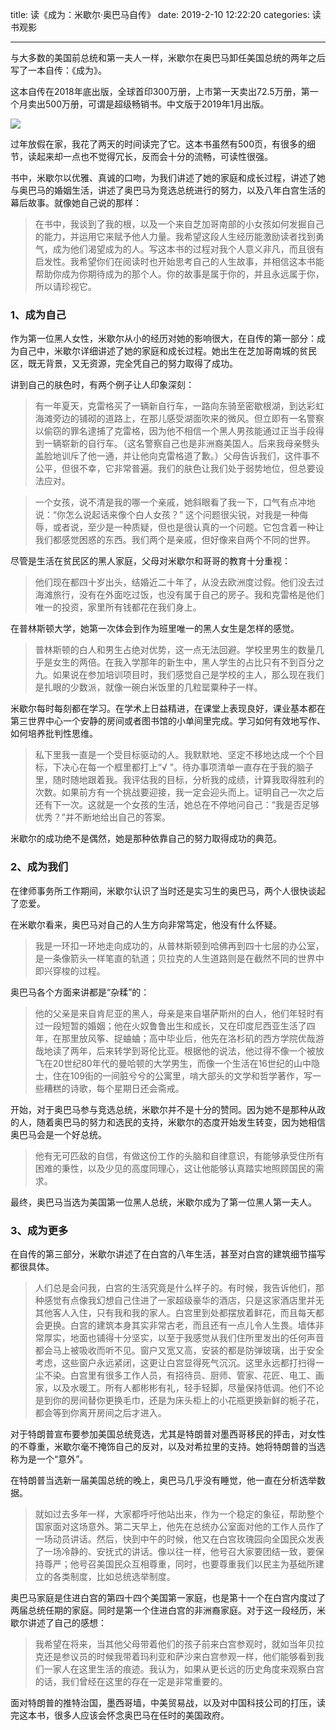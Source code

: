 title: 读《成为：米歇尔·奥巴马自传》
date: 2019-2-10 12:22:20
categories: 读书观影

---

与大多数的美国前总统和第一夫人一样，米歇尔在奥巴马卸任美国总统的两年之后写了一本自传：《成为》。

<!--more-->


这本自传在2018年底出版，全球首印300万册，上市第一天卖出72.5万册，第一个月卖出500万册，可谓是超级畅销书。中文版于2019年1月出版。

![](http://wx2.sinaimg.cn/mw690/aeba7ac3gy1g01d4c252uj20dw0i8jsd.jpg)

过年放假在家，我花了两天的时间读完了它。这本书虽然有500页，有很多的细节，读起来却一点也不觉得冗长，反而会十分的流畅，可读性很强。

书中，米歇尔以优雅、真诚的口吻，为我们讲述了她的家庭和成长过程，讲述了她与奥巴马的婚姻生活，讲述了奥巴马为竞选总统进行的努力，以及八年白宫生活的幕后故事。就像她自己说的那样：

> 在书中，我谈到了我的根，以及一个来自芝加哥南部的小女孩如何发掘自己的能力，并运用它来赋予他人力量。我希望这段人生经历能激励读者找到勇气，成为他们渴望成为的人。写这本书的过程对我个人意义非凡，而且很有启发性。我希望你们在阅读时也开始思考自己的人生故事，并相信这本书能帮助你成为你期待成为的那个人。你的故事是属于你的，并且永远属于你，所以请珍视它。

### 1、成为自己

作为第一位黑人女性，米歇尔从小的经历对她的影响很大，在自传的第一部分：成为自己中，米歇尔详细讲述了她的家庭和成长过程。她出生在芝加哥南城的贫民区，既无背景，又无资源，完全凭自己的努力取得了成功。

讲到自己的肤色时，有两个例子让人印象深刻：

> 有一年夏天，克雷格买了一辆新自行车，一路向东骑至密歇根湖，到达彩虹海滩旁边的铺砌的道路上，在那儿感受湖面吹来的微风。但立即有一名警察以偷窃的罪名逮捕了克雷格，因为他不相信一个黑人男孩能通过正当手段得到一辆崭新的自行车。（这名警察自己也是非洲裔美国人。后来我母亲劈头盖脸地训斥了他一通，并让他向克雷格道了歉。）父母告诉我们，这件事不公平，但很不幸，它非常普遍。我们的肤色让我们处于弱势地位，但总要设法应对。



> 一个女孩，说不清是我的哪一个亲戚，她斜眼看了我一下，口气有点冲地说：“你怎么说起话来像个白人女孩？” 这个问题很尖锐，对我是一种侮辱，或者说，至少是一种质疑，但也是很认真的一个问题。它包含着一种让我们都感觉困惑的东西。我们两个是亲戚，但好像来自两个不同的世界。

尽管是生活在贫民区的黑人家庭，父母对米歇尔和哥哥的教育十分重视：

> 他们现在都四十岁出头，结婚近二十年了，从没去欧洲度过假。他们没去过海滩旅行，没有在外面吃过饭，也没有属于自己的房子。我和克雷格是他们唯一的投资，家里所有钱都花在我们身上。

在普林斯顿大学，她第一次体会到作为班里唯一的黑人女生是怎样的感觉。

> 普林斯顿的白人和男生占绝对优势，这一点无法回避。学校里男生的数量几乎是女生的两倍。在我入学那年的新生中，黑人学生的占比只有不到百分之九。如果说在参加培训项目时，我们感觉自己是学校的主人，那么现在我们是扎眼的少数派，就像一碗白米饭里的几粒罂粟种子一样。

米歇尔每时每刻都在学习。在学术上日益精进，在课堂上表现良好，课业基本都在第三世界中心一个安静的房间或者图书馆的小单间里完成。学习如何有效地写作、如何培养批判性思维。

> 私下里我一直是一个受目标驱动的人。我默默地、坚定不移地达成一个个目标，下决心在每一个框里都打上“√ ”。待办事项清单一直存在于我的脑子里，随时随地跟着我。我评估我的目标，分析我的成绩，计算我取得胜利的次数。如果前方有一个挑战要迎接，我一定会迎头而上。证明自己一次之后还有下一次。这就是一个女孩的生活，她总在不停地问自己：“我是否足够优秀？”并不断地给出自己的答案。

米歇尔的成功绝不是偶然，她是那种依靠自己的努力取得成功的典范。



### 2、成为我们



在律师事务所工作期间，米歇尔认识了当时还是实习生的奥巴马，两个人很快谈起了恋爱。

在米歇尔看来，奥巴马对自己的人生方向非常笃定，他没有什么怀疑。

> 我是一环扣一环地走向成功的，从普林斯顿到哈佛再到四十七层的办公室，是一条像箭头一样笔直的轨道；贝拉克的人生道路则是在截然不同的世界中即兴穿梭的过程。

奥巴马各个方面来讲都是“杂糅”的：

> 他的父亲是来自肯尼亚的黑人，母亲是来自堪萨斯州的白人，他们年轻时有过一段短暂的婚姻；他在火奴鲁鲁出生和成长，又在印度尼西亚生活了四年，在那里放风筝、捉蛐蛐；高中毕业后，他先在洛杉矶的西方学院优哉游哉地读了两年，后来转学到哥伦比亚。根据他的说法，他过得不像一个被放飞在20世纪80年代的曼哈顿的大学男生，而像一个生活在16世纪的山中隐士，住在109街的一间脏兮兮的公寓里，啃大部头的文学和哲学著作，写一些糟糕的诗歌，每个星期日还会斋戒。

开始，对于奥巴马参与竞选总统，米歇尔并不是十分的赞同。因为她不是那种从政的人，随着奥巴马的努力和选民的支持，米歇尔的态度开始发生转变，因为她相信奥巴马会是一个好总统。

> 他有无可匹敌的自信，有做这份工作的头脑和自律意识，有能够承受住所有困难的秉性，以及少见的高度同理心，这让他能够认真踏实地照顾国民的需求。

最终，奥巴马当选为美国第一位黑人总统，米歇尔成为了第一位黑人第一夫人。




### 3、成为更多


在自传的第三部分，米歇尔讲述了在白宫的八年生活，甚至对白宫的建筑细节描写都很具体。


>人们总是会问我，白宫的生活究竟是什么样子的。有时候，我告诉他们，那种感觉有点像我幻想自己住进了一家超级豪华的酒店，只是这家酒店里并无其他客人入住，只有我和我的家人。白宫里到处都摆放着鲜花，而且每天都会更换。白宫的建筑本身其实非常古老，而且还有一点儿令人生畏。墙体非常厚实，地面也铺得十分坚实，以至于我感觉从我们住所里发出的任何声音都会马上被吸收而听不见。窗户又宽又高，安装的都是防弹玻璃，出于安全考虑，这些窗户永远紧闭，这更让白宫显得死气沉沉。这里永远都打扫得一尘不染。白宫里有很多工作人员，有招待员、厨师、管家、花匠、电工、画家，以及水暖工。所有人都彬彬有礼，轻手轻脚，尽量保持低调。他们不论是到你的房间替你更换毛巾，还是为床头柜上的小花瓶更换新鲜的栀子花，都会等到你离开房间之后才进入。

对于特朗普宣布要参加美国总统竞选，尤其是特朗普对墨西哥移民的抨击，对女性的不尊重，米歇尔毫不掩饰自己的反对，以及对希拉里的支持。她将特朗普的当选称为是一个“意外”。

在特朗普当选新一届美国总统的晚上，奥巴马几乎没有睡觉，他一直在分析选举数据。

> 就如过去多年一样，大家都呼吁他站出来，作为一个稳定的象征，帮助整个国家面对这场意外。第二天早上，他先在总统办公室面对他的工作人员作了一场动员讲话。然后，快到中午的时候，他又在白宫玫瑰园向全国民众发表了一场冷静的、安抚式的讲话。像以往一样，他号召大家要团结一致，要保持尊严；他号召美国民众互相尊重，同时，也要尊重我们以民主为基础所建立的各类制度，比如总统选举制度。

奥巴马家庭是住进白宫的第四十四个美国第一家庭，也是第十一个在白宫内度过了两届总统任期的家庭。同时是第一个住进白宫的非洲裔家庭。对于这一段经历，米歇尔讲述了自己的感想：

> 我希望在将来，当其他父母带着他们的孩子前来白宫参观时，就如当年贝拉克还是参议员的时候我带着玛利亚和萨沙来白宫参观一样，他们能够看到我们一家人在这里生活的痕迹。我认为，如果从更长远的历史角度来观察白宫的话，我们曾经在这里的存在一定是非常重要的。

面对特朗普的推特治国，墨西哥墙，中美贸易战，以及对中国科技公司的打压，读完这本书，很多人应该会怀念奥巴马在任时的美国政府。